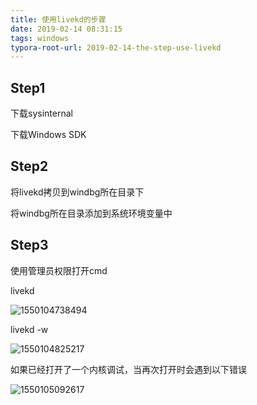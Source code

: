```yaml
---
title: 使用livekd的步骤
date: 2019-02-14 08:31:15
tags: windows
typora-root-url: 2019-02-14-the-step-use-livekd
---
```


## Step1 

下载sysinternal

下载Windows SDK

## Step2

将livekd拷贝到windbg所在目录下

将windbg所在目录添加到系统环境变量中

## Step3

使用管理员权限打开cmd

livekd 

![1550104738494](/1550104738494.png)

livekd -w

![1550104825217](/1550104825217.png)



如果已经打开了一个内核调试，当再次打开时会遇到以下错误

![1550105092617](/1550105092617.png)
